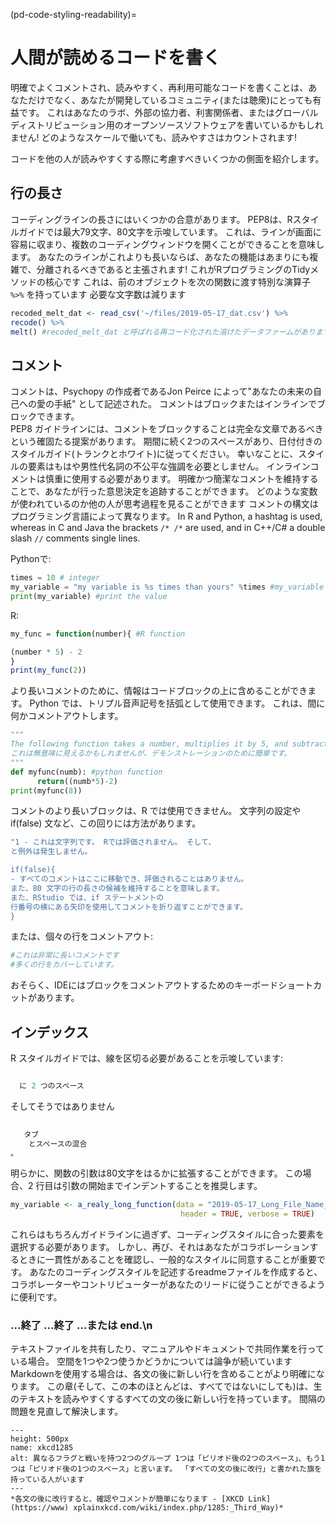 (pd-code-styling-readability)=
# 人間が読めるコードを書く

明確でよくコメントされ、読みやすく、再利用可能なコードを書くことは、あなただけでなく、あなたが開発しているコミュニティ(または聴衆)にとっても有益です。 これはあなたのラボ、外部の協力者、利害関係者、またはグローバルディストリビューション用のオープンソースソフトウェアを書いているかもしれません! どのようなスケールで働いても、読みやすさはカウントされます!

コードを他の人が読みやすくする際に考慮すべきいくつかの側面を紹介します。

## 行の長さ

コーディングラインの長さにはいくつかの合意があります。 PEP8は、Rスタイルガイドでは最大79文字、80文字を示唆しています。 これは、ラインが画面に容易に収まり、複数のコーディングウィンドウを開くことができることを意味します。 あなたのラインがこれよりも長いならば、あなたの機能はあまりにも複雑で、分離されるべきであると主張されます! これがRプログラミングのTidyメソッドの核心です これは、前のオブジェクトを次の関数に渡す特別な演算子 `%>%` を持っています 必要な文字数は減ります

```r
recoded_melt_dat <- read_csv('~/files/2019-05-17_dat.csv') %>%
recode() %>%
melt() #recoded_melt_dat と呼ばれる再コード化された溶けたデータファームがあります。
```

## コメント

コメントは、Psychopy の作成者であるJon Peirce によって"あなたの未来の自己への愛の手紙" として記述された。 コメントはブロックまたはインラインでブロックできます。  
PEP8 ガイドラインには、コメントをブロックすることは完全な文章であるべきという確固たる提案があります。 期間に続く2つのスペースがあり、日付付きのスタイルガイド(トランクとホワイト)に従ってください。 幸いなことに、スタイルの要素はもはや男性代名詞の不公平な強調を必要としません。 インラインコメントは慎重に使用する必要があります。 明確かつ簡潔なコメントを維持することで、あなたが行った意思決定を追跡することができます。 どのような変数が使われているのか他の人が思考過程を見ることができます コメントの構文はプログラミング言語によって異なります。 In R and Python, a hashtag is used, whereas in C and Java the brackets `/* /*` are used, and in C++/C# a double slash `//` comments single lines.

Pythonで:
```python
times = 10 # integer
my_variable = "my variable is %s times than yours" %times #my_variable to a string
print(my_variable) #print the value
```

R:
```r
my_func = function(number){ #R function

(number * 5) - 2
}
print(my_func(2))
```

より長いコメントのために、情報はコードブロックの上に含めることができます。 Python では、トリプル音声記号を括弧として使用できます。 これは、間に何かコメントアウトします。

```python
"""
The following function takes a number, multiplies it by 5, and subtracts 2.
これは無意味に見えるかもしれませんが、デモンストレーションのために簡単です。
"""
def myfunc(numb): #python function
      return((numb*5)-2)
print(myfunc(8))
```
コメントのより長いブロックは、R では使用できません。 文字列の設定や if(false) 文など、この回りには方法があります。

```r
"1 - これは文字列です。 Rでは評価されません。 そして、
と例外は発生しません。

if(false){
- すべてのコメントはここに移動でき、評価されることはありません。
また、80 文字の行の長さの候補を維持することを意味します。
また、RStudio では、if ステートメントの
行番号の横にある矢印を使用してコメントを折り返すことができます。
}
```

または、個々の行をコメントアウト:

```r
#これは非常に長いコメントです
#多くの行をカバーしています。
```
おそらく、IDEにはブロックをコメントアウトするためのキーボードショートカットがあります。

## インデックス

R スタイルガイドでは、線を区切る必要があることを示唆しています:
```r

  に 2 つのスペース
```
そしてそうではありません
```r
 
   タブ
    とスペースの混合
。
```

明らかに、関数の引数は80文字をはるかに拡張することができます。 この場合、2 行目は引数の開始までインデントすることを推奨します。

```r
my_variable <- a_realy_long_function(data = "2019-05-17_Long_File_Name_2",
                                      header = TRUE, verbose = TRUE)

```

これらはもちろんガイドラインに過ぎず、コーディングスタイルに合った要素を選択する必要があります。 しかし、再び、それはあなたがコラボレーションするときに一貫性があることを確認し、一般的なスタイルに同意することが重要です。 あなたのコーディングスタイルを記述するreadmeファイルを作成すると、コラボレーターやコントリビューターがあなたのリードに従うことができるように便利です。

### ...終了 ...終了  ...または end.\\n

テキストファイルを共有したり、マニュアルやドキュメントで共同作業を行っている場合。 空間を1つや2つ使うかどうかについては論争が続いています Markdownを使用する場合は、各文の後に新しい行を含めることがより明確になります。 この章(そして、この本のほとんどは、すべてではないにしても)は、生のテキストを読みやすくするすべての文の後に新しい行を持っています。 間隔の問題を見直して解決します。

```{figure} ../../figures/xkcd1285.png
---
height: 500px
name: xkcd1285
alt: 異なるフラグと戦いを持つ2つのグループ 1つは「ピリオド後の2つのスペース」、もう1つは「ピリオド後の1つのスペース」と言います。 「すべての文の後に改行」と書かれた旗を持っている人がいます
---
*各文の後に改行すると、確認やコメントが簡単になります - [XKCD Link](https://www) xplainxkcd.com/wiki/index.php/1285:_Third_Way)*
```
